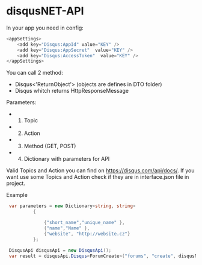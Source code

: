 # disqusNET-API

In your app you need in config:
```cs
<appSettings>
    <add key="Disqus:AppId" value="KEY" />
    <add key="Disqus:AppSecret"  value="KEY" />
    <add key="Disqus:AccessToken"  value="KEY" />
</appSettings>
 ```
  

  
You can call 2 method:
  - Disqus<'ReturnObject'> (objects are defines in DTO folder)
  - Disqus whitch returns HttpResponseMessage
  
Parameters:
  - 1) Topic
  - 2) Action
  - 3) Method (GET, POST)
  - 4) Dictionary with parameters for API
  
Valid Topics and Action you can find on https://disqus.com/api/docs/.
If you want use some Topics and Action check if they are in interface.json file in project.
  
Example

  ```cs
   var parameters = new Dictionary<string, string>
            {

                {"short_name","unique_name" },
                {"name","Name" },
                {"website", "http://website.cz"}
            };
            
   DisqusApi disqusApi = new DisqusApi();
   var result = disqusApi.Disqus<ForumCreate>("forums", "create", disqusNETAPI.Enums.Method.POST, parameters);
   ```
